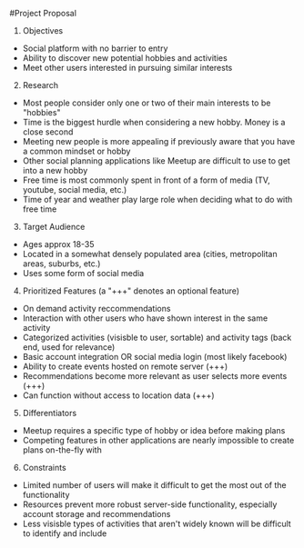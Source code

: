 #Project Proposal

1. Objectives
  * Social platform with no barrier to entry
  * Ability to discover new potential hobbies and activities
  * Meet other users interested in pursuing similar interests
2. Research
  * Most people consider only one or two of their main interests to be "hobbies"
  * Time is the biggest hurdle when considering a new hobby. Money is a close second
  * Meeting new people is more appealing if previously aware that you have a common mindset or hobby
  * Other social planning applications like Meetup are difficult to use to get into a new hobby
  * Free time is most commonly spent in front of a form of media (TV, youtube, social media, etc.)
  * Time of year and weather play large role when deciding what to do with free time
3. Target Audience
  * Ages approx 18-35
  * Located in a somewhat densely populated area (cities, metropolitan areas, suburbs, etc.)
  * Uses some form of social media
4. Prioritized Features (a "+++" denotes an optional feature)
  * On demand activity reccommendations
  * Interaction with other users who have shown interest in the same activity
  * Categorized activities (visisble to user, sortable) and activity tags (back end, used for relevance)
  * Basic account integration OR social media login (most likely facebook)
  * Ability to create events hosted on remote server (+++)
  * Recommendations become more relevant as user selects more events (+++)
  * Can function without access to location data (+++)
5. Differentiators
  * Meetup requires a specific type of hobby or idea before making plans
  * Competing features in other applications are nearly impossible to create plans on-the-fly with
6. Constraints
  * Limited number of users will make it difficult to get the most out of the functionality
  * Resources prevent more robust server-side functionality, especially account storage and recommendations
  * Less visisble types of activities that aren't widely known will be difficult to identify and include
